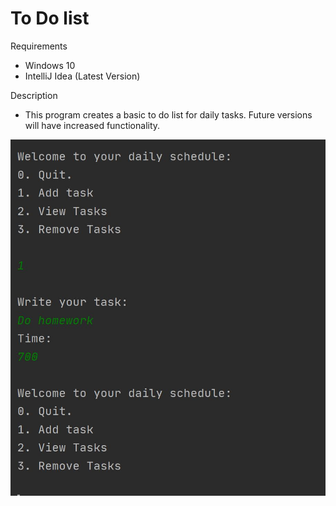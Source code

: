 # To Do list

Requirements
* Windows 10
* IntelliJ Idea (Latest Version)

Description
* This program creates a basic to do list for daily tasks. Future versions will have increased functionality.

![Screenshot](Capture.JPG)